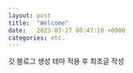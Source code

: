 ```yaml
---
layout: post
title:  "Welcome"
date:   2023-03-27 00:47:18 +0900
categories: etc.
---
```


깃 블로그 생성 테마 적용 후 최초글 작성
